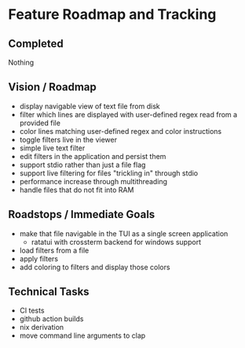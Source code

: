 # Feature Roadmap and Tracking

## Completed
Nothing

## Vision / Roadmap
- display navigable view of text file from disk 
- filter which lines are displayed with user-defined regex read from a provided file
- color lines matching user-defined regex and color instructions
- toggle filters live in the viewer
- simple live text filter
- edit filters in the application and persist them
- support stdio rather than just a file flag
- support live filtering for files "trickling in" through stdio
- performance increase through multithreading
- handle files that do not fit into RAM


## Roadstops / Immediate Goals
- make that file navigable in the TUI as a single screen application
  - ratatui with crossterm backend for windows support
- load filters from a file
- apply filters
- add coloring to filters and display those colors

## Technical Tasks
- CI tests
- github action builds
- nix derivation
- move command line arguments to clap

